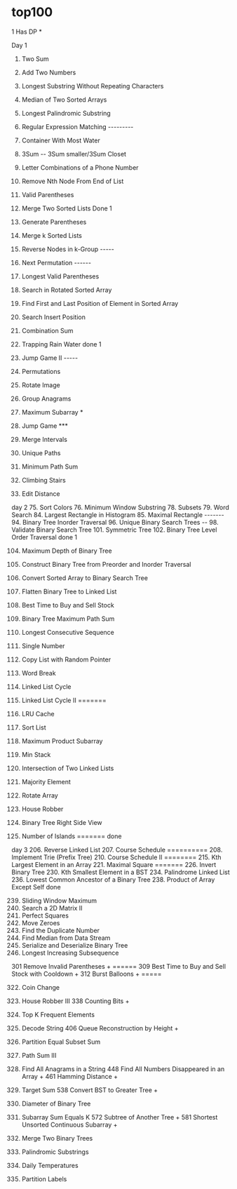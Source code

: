 # top100
1
Has DP *

Day 1
1. Two Sum
2. Add Two Numbers
3. Longest Substring Without Repeating Characters
4. Median of Two Sorted Arrays
5. Longest Palindromic Substring
10. Regular Expression Matching  ---------
11. Container With Most Water
15. 3Sum -- 3Sum smaller/3Sum Closet
17. Letter Combinations of a Phone Number
19. Remove Nth Node From End of List
20. Valid Parentheses
21. Merge Two Sorted Lists
Done 1

22. Generate Parentheses
23. Merge k Sorted Lists
25. Reverse Nodes in k-Group -----
31. Next Permutation  ------
32. Longest Valid Parentheses
33. Search in Rotated Sorted Array
34. Find First and Last Position of Element in Sorted Array
35. Search Insert Position
39. Combination Sum
42. Trapping Rain Water
done 1

45. Jump Game II -----
46. Permutations
48. Rotate Image
49. Group Anagrams
53. Maximum Subarray *
55. Jump Game ***
56. Merge Intervals
62. Unique Paths
64. Minimum Path Sum
70. Climbing Stairs
72. Edit Distance

day 2
75. Sort Colors
76. Minimum Window Substring
78. Subsets
79. Word Search
84. Largest Rectangle in Histogram
85. Maximal Rectangle   -------
94. Binary Tree Inorder Traversal
96. Unique Binary Search Trees --
98. Validate Binary Search Tree
101. Symmetric Tree
102. Binary Tree Level Order Traversal
done 1

104. Maximum Depth of Binary Tree
105. Construct Binary Tree from Preorder and Inorder Traversal
108. Convert Sorted Array to Binary Search Tree
114. Flatten Binary Tree to Linked List
121. Best Time to Buy and Sell Stock
124. Binary Tree Maximum Path Sum
128. Longest Consecutive Sequence
136. Single Number
138. Copy List with Random Pointer
139. Word Break
141. Linked List Cycle
142. Linked List Cycle II
=======

146. LRU Cache
148. Sort List
152. Maximum Product Subarray
155. Min Stack
160. Intersection of Two Linked Lists
169. Majority Element
189. Rotate Array
198. House Robber
199. Binary Tree Right Side View
200. Number of Islands
=======
done


day 3
206. Reverse Linked List
207. Course Schedule  ==========
208. Implement Trie (Prefix Tree)
210. Course Schedule II ========
215. Kth Largest Element in an Array
221. Maximal Square =======
226. Invert Binary Tree
230. Kth Smallest Element in a BST
234. Palindrome Linked List
236. Lowest Common Ancestor of a Binary Tree
238. Product of Array Except Self
done

239. Sliding Window Maximum
240. Search a 2D Matrix II
279. Perfect Squares
283. Move Zeroes
287. Find the Duplicate Number
295. Find Median from Data Stream
297. Serialize and Deserialize Binary Tree
300. Longest Increasing Subsequence

301 Remove Invalid Parentheses + ======
309	Best Time to Buy and Sell Stock with Cooldown +
312	Burst Balloons + =====

322. Coin Change
337. House Robber III
338 Counting Bits +
347. Top K Frequent Elements

394. Decode String
406	Queue Reconstruction by Height +
416. Partition Equal Subset Sum
437. Path Sum III
438. Find All Anagrams in a String
448	Find All Numbers Disappeared in an Array +
461	Hamming Distance +
494. Target Sum
538	Convert BST to Greater Tree +
543. Diameter of Binary Tree
560. Subarray Sum Equals K
572	Subtree of Another Tree +
581	Shortest Unsorted Continuous Subarray +
617. Merge Two Binary Trees
647. Palindromic Substrings
739. Daily Temperatures
763. Partition Labels
